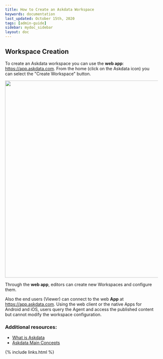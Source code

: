 ```yaml
---
title: How to Create an Askdata Workspace
keywords: documentation
last_updated: October 15th, 2020
tags: [admin-guide]
sidebar: mydoc_sidebar
layout: doc
---
```


## Workspace Creation

To create an Askdata workspace you can use the **web app**: <https://app.askdata.com>. From the home (click on the Askdata icon) you can select the "Create Workspace" button.

<p align="center">
  <img src="media/workspace_create.PNG" width="650" />
</p>

Through the **web app**, editors can create new Workspaces and configure them.  

Also the end users (Viewer) can connect to the web **App** at <https://app.askdata.com>. Using the web client or the native Apps for Android and iOS, users query the Agent and access the published content but cannot modify the workspace configuration.  

### Additional resources:

* [What is Askdata](/docs/what-is-an-askdata-agent)
* [Askdata Main Concepts](/docs/main-concepts)

{% include links.html %}
